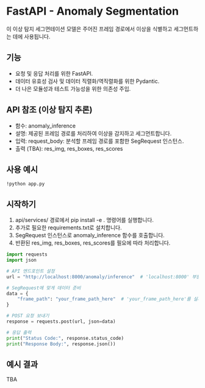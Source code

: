 # FastAPI - Anomaly Segmentation
이 이상 탐지 세그먼테이션 모델은 주어진 프레임 경로에서 이상을 식별하고 세그먼트하는 데에 사용됩니다.

## 기능
* 요청 및 응답 처리를 위한 FastAPI.
* 데이터 유효성 검사 및 데이터 직렬화/역직렬화를 위한 Pydantic.
* 더 나은 모듈성과 테스트 가능성을 위한 의존성 주입.

## API 참조 (이상 탐지 추론)
* 함수: anomaly_inference
* 설명: 제공된 프레임 경로를 처리하여 이상을 감지하고 세그먼트합니다.
* 입력: request_body: 분석할 프레임 경로를 포함한 SegRequest 인스턴스.
* 출력 (TBA): res_img, res_boxes, res_scores


## 사용 예시
```shell
!python app.py
```

## 시작하기
1) api/services/ 경로에서 pip install -e . 명령어를 실행합니다. 
2) 추가로 필요한 requirements.txt로 설치합니다.
3) SegRequest 인스턴스로 anomaly_inference 함수를 호출합니다.
4) 반환된 res_img, res_boxes, res_scores를 필요에 따라 처리합니다.
```python
import requests
import json

# API 엔드포인트 설정
url = "http://localhost:8000/anomaly/inference"  # 'localhost:8000' 부분은 실제 서버 주소로 변경해야 합니다.

# SegRequest에 맞게 데이터 준비
data = {
    "frame_path": "your_frame_path_here"  # 'your_frame_path_here'를 실제 프레임 경로로 대체하세요.
}

# POST 요청 보내기
response = requests.post(url, json=data)

# 응답 출력
print("Status Code:", response.status_code)
print("Response Body:", response.json())
```

## 예시 결과
TBA
